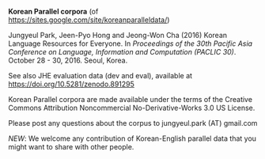 **Korean Parallel corpora** (of https://sites.google.com/site/koreanparalleldata/) 

Jungyeul Park, Jeen-Pyo Hong and  Jeong-Won Cha (2016) Korean Language Resources for Everyone. In *Proceedings of the 30th Pacific Asia Conference on Language, Information and Computation (PACLIC 30)*. October 28 - 30, 2016. Seoul, Korea. 

See also JHE evaluation data (dev and eval), available at https://doi.org/10.5281/zenodo.891295

Korean Parallel corpora are made available under the terms of the Creative Commons Attribution Noncommercial No-Derivative-Works 3.0 US License. 

Please post any questions about the corpus to jungyeul.park (AT) gmail.com

*NEW*: We welcome any contribution of Korean-English parallel data that you might want to share with other people. 
